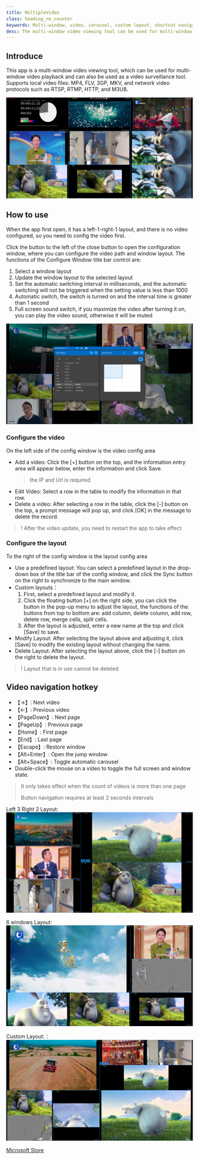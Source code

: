 ```yaml
---
title: MultipleVideo
class: heading_no_counter
keywords: Multi-window, video, carousel, custom layout, shortcut navigation
desc: The multi-window video viewing tool can be used for multi-window playback, and can also be used as a video surveillance tool, supporting custom layout, shortcut key navigation
---
```


## Introduce
This app is a multi-window video viewing tool, which can be used for multi-window video playback and can also be used as a video surveillance tool. Supports local video files: MP4, FLV, 3GP, MKV, and network video protocols such as RTSP, RTMP, HTTP, and M3U8.


![](../assets/images/UsefulTools/Video5.png)

## How to use
When the app first open, it has a left-1-right-1 layout, and there is no video configured, so you need to config the video first.

Click the button to the left of the close button to open the configuration window, where you can configure the video path and window layout.
The functions of the Configure Window title bar control are:
1. Select a window layout
2. Update the window layout to the selected layout
3. Set the automatic switching interval in milliseconds, and the automatic switching will not be triggered when the setting value is less than 1000
4. Automatic switch, the switch is turned on and the interval time is greater than 1 second
5. Full screen sound switch, if you maximize the video after turning it on, you can play the video sound, otherwise it will be muted

![](../assets/images/UsefulTools/Video2.png)

### Configure the video
On the left side of the config window is the video config area
* Add a video: Click the [+] button on the top, and the information entry area will appear below, enter the information and click Save.
  > the IP and Url is required
* Edit Video: Select a row in the table to modify the information in that row.
* Delete a video: After selecting a row in the table, click the [-] button on the top, a prompt message will pop up, and click [OK] in the message to delete the record.
>! After the video update, you need to restart the app to take effect

### Configure the layout
To the right of the config window is the layout config area
* Use a predefined layout: You can select a predefined layout in the drop-down box of the title bar of the config window, and click the Sync button on the right to synchronize to the main window.
* Custom layouts：
  1. First, select a predefined layout and modify it.
  2. Click the floating button [+] on the right side, you can click the button in the pop-up menu to adjust the layout, the functions of the buttons from top to bottom are: add column, delete column, add row, delete row, merge cells, split cells.
  3. After the layout is adjusted, enter a new name at the top and click [Save] to save.
* Modify Layout: After selecting the layout above and adjusting it, click [Save] to modify the existing layout without changing the name.
* Delete Layout: After selecting the layout above, click the [-] button on the right to delete the layout.
>! Layout that is in use cannot be deleted

## Video navigation hotkey

* 【→】: Next video
* 【←】: Previous video
* 【PageDown】: Next page
* 【PageUp】: Previous page
* 【Home】: First page
* 【End】: Last page
* 【Escape】: Restore window
* 【Alt+Enter】: Open the jump window
* 【Alt+Space】: Toggle automatic carousel
* Double-click the mouse on a video to toggle the full screen and window state.

> It only takes effect when the count of videos is more than one page
> 
> Button navigation requires at least 2 seconds intervals

Left 3 Right 2 Layout:
![](../assets/images/UsefulTools/Video3.png)

6 windows Layout:
![](../assets/images/UsefulTools/Video4.png)

Custom Layout:：
![](../assets/images/UsefulTools/Video1.png)

[Microsoft Store](https://apps.microsoft.com/detail/9NCRFPFG5JB3)